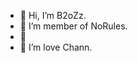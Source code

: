 - 👋 Hi, I’m B2oZz.
- 👀 I’m member of NoRules.
- 🌱 
- 💞️ I’m love Chann.

<!---
B2oZz/B2oZz is a ✨ special ✨ repository because its `README.md` (this file) appears on your GitHub profile.
You can click the Preview link to take a look at your changes.
--->
